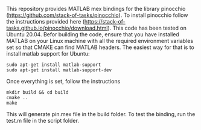 This repository provides MATLAB mex bindings for the library pinocchio (https://github.com/stack-of-tasks/pinocchio). To install pinocchio follow the instructions provided here (https://stack-of-tasks.github.io/pinocchio/download.html). This code has been tested on Ubuntu 20.04. Befor building the code, ensure that you have installed MATLAB on your Linux machine with all the required environment variables set so that CMAKE can find MATLAB headers. The easiest way for that is to install matlab support for Ubuntu:
```
sudo apt-get install matlab-support
sudo apt-get install matlab-support-dev
```
Once everything is set, follow the instructions
```
mkdir build && cd build
cmake ..
make
```
This will generate pin.mex file in the build folder. To test the binding, run the test.m file in the script folder.